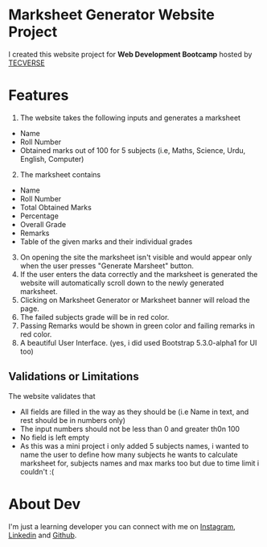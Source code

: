 # Marksheet Generator Website Project

I created this website project for **Web Development Bootcamp** hosted by [TECVERSE](https://tecverse.netlify.app)

# Features

1. The website takes the following inputs and generates a marksheet
  - Name
  - Roll Number
  - Obtained marks out of 100 for 5 subjects (i.e, Maths, Science, Urdu, English, Computer)
2. The marksheet contains
 - Name
 - Roll Number
 - Total Obtained Marks
 - Percentage
 - Overall Grade
 - Remarks
 - Table of the given marks and their individual grades
3. On opening the site the marksheet isn't visible and would appear only when the user presses "Generate Marsheet" button.
4. If the user enters the data correctly and the marksheet is generated the website will automatically scroll down to the newly generated marksheet.
5. Clicking on Marksheet Generator or Marksheet banner will reload the page.
6. The failed subjects grade will be  in red color.
7. Passing Remarks would be shown in green color and failing remarks in red color.
8. A beautiful User Interface. (yes, i did used Bootstrap 5.3.0-alpha1 for UI too)

## Validations or Limitations

The website validates that
 - All fields are filled in the way as they should be (i.e Name in text, and rest should be in numbers only)
 - The input numbers should not be less than 0 and greater th0n 100
 - No field is left empty
 - As this was a mini project i only added 5 subjects names, i wanted to name the user to define how many subjects he wants to calculate marksheet for, subjects names and max marks too but due to time limit i couldn't :(

# About Dev
I'm just a learning developer you can connect with me on [Instagram](https://www.instagram.com/furqan_hi_hun), [Linkedin](https://www.linkedin.com/in/FurqanHun) and [Github](https://github.com/FurqanHun).
